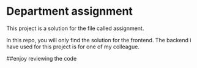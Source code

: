 # Department assignment

This project is a solution for the file called assignment.

In this repo, you will only find the solution for the frontend. The backend i have used for this project is for one of my 
colleague.

##enjoy reviewing the code 



